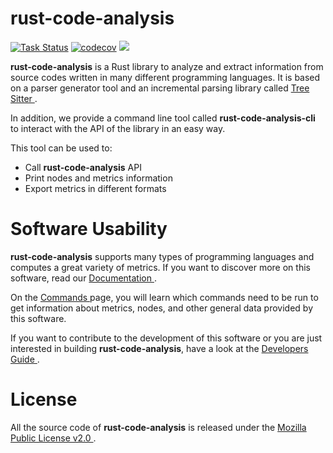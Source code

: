 # rust-code-analysis

[![Task Status](https://community-tc.services.mozilla.com/api/github/v1/repository/mozilla/rust-code-analysis/master/badge.svg)](https://community-tc.services.mozilla.com/api/github/v1/repository/mozilla/rust-code-analysis/master/latest)
[![codecov](https://codecov.io/gh/mozilla/rust-code-analysis/branch/master/graph/badge.svg)](https://codecov.io/gh/mozilla/rust-code-analysis)
<a href="https://chat.mozilla.org/#/room/#rust-code-analysis:mozilla.org" target="_blank">
   <img src="https://img.shields.io/badge/chat%20on%20[m]-%23rust--code--analysis%3Amozilla.org-blue">
</a>

**rust-code-analysis** is a Rust library to analyze and extract information
from source codes written in many different programming languages.
It is based on a parser generator tool and an incremental parsing library
called
<a href="https://tree-sitter.github.io/tree-sitter/" target="_blank">
    Tree Sitter
</a>.


In addition, we provide a command line tool called **rust-code-analysis-cli**
to interact with the API of the library in an easy way.

This tool can be used to:

- Call **rust-code-analysis** API
- Print nodes and metrics information
- Export metrics in different formats

# Software Usability

**rust-code-analysis** supports many types of programming languages and
computes a great variety of metrics. If you want to discover more on this
software, read our
<a href="https://mozilla.github.io/rust-code-analysis/index.html" target="_blank">
    Documentation
</a>.

On the
<a href="https://mozilla.github.io/rust-code-analysis/commands/index.html" target="_blank">
    Commands
</a> page, you will learn which commands need to be run to get information
about metrics, nodes, and other general data provided by this software.

If you want to contribute to the development of this software
or you are just interested in building **rust-code-analysis**, have a look at the
<a href="https://mozilla.github.io/rust-code-analysis/developers/index.html" target="_blank">
    Developers Guide
</a>.

# License

All the source code of **rust-code-analysis** is released under the
<a href="https://www.mozilla.org/MPL/2.0/" target="_blank">
    Mozilla Public License v2.0
</a>.
